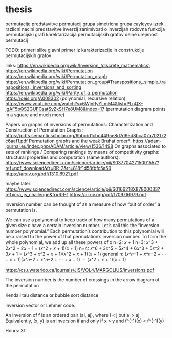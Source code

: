 # thesis

permutacije
predstavitve permutacij
grupa
simetricna grupa
cayleyev izrek
razlicni nacini predstavitve inverzij
zanimivosti o inverzijah
rodovna funkcija
permutacijski grafi
karektarizacija permutacijskih grafov
delne urejenost permutacij

TODO:
primeri
slike
glavni primer iz karakterizacije in construkcije permutacijskih grafov



links:
https://en.wikipedia.org/wiki/Inversion_(discrete_mathematics)
https://en.wikipedia.org/wiki/Permutation
https://en.wikipedia.org/wiki/Permutation_graph
https://en.wikipedia.org/wiki/Permutation_group#Transpositions,_simple_transpositions,_inversions_and_sorting
https://en.wikipedia.org/wiki/Parity_of_a_permutation
https://oeis.org/A008302 (polynomial, recursive relation)
https://www.youtube.com/watch?v=6WjnRyYLmM4&list=PLnQX-jgAF5pQS2GUFCsatSyZkSH7e8UM8&index=17 (permutation diagram points in a square and much more) 

Papers on graphs of inversions of permutations:
Characterization and Construction of Permutation Graphs:
https://pdfs.semanticscholar.org/6bbc/d1cbc4495e8d7d95d8bca07a702172c6aaf1.pdf
Permutation graphs and the weak Bruhat order*:
https://adam-journal.eu/index.php/ADAM/article/view/1536/1498
On graphs associated to sets of rankings / Comparing rankings by means of competitivity
graphs: structural properties and computation (same authors):
https://www.sciencedirect.com/science/article/pii/S0377042715001557?ref=pdf_download&fr=RR-2&rr=818f1d58fbfc5a59
https://arxiv.org/pdf/1310.6921.pdf

maybe later:
https://www.sciencedirect.com/science/article/pii/S0166218X87800033?ref=cra_js_challenge&fr=RR-1
https://arxiv.org/pdf/1709.06979.pdf

Inversion number can be thought of as a measure of how “out of order” a
permutation is.

We can use a polynomial to keep track of how many permutations of a
given size 𝑛 have a certain inversion number. Let’s call this the “inversion
number polynomial.”
Each permutation’s contribution to this polynomial will be 𝑥 raised to the
power of that permutation’s inversion number.
To form the whole polynomial, we add up all these powers of x
n=2: 𝑥 + 1
n=3: 𝑥^3 + 2𝑥^2 + 2𝑥 + 1 = (𝑥^2 + 𝑥 + 1)(𝑥 + 1)
n=4: 𝑥^6 + 3𝑥^5 + 5𝑥^4 + 6𝑥^3 + 5𝑥^2 + 3𝑥 + 1 = (𝑥^3 + 𝑥^2 + 𝑥 + 1)(𝑥^2 + 𝑥 + 1)(𝑥 + 1)
general n: (𝑥^𝑛−1 + 𝑥^𝑛−2 + ⋯ + 𝑥 + 1)(𝑥^𝑛−2 + 𝑥^𝑛−2 + ⋯ + 𝑥 + 1) ⋯ (𝑥^2 + 𝑥 + 1)(𝑥 + 1)

https://cs.uwaterloo.ca/journals/JIS/VOL4/MARGOLIUS/inversions.pdf

The inversion number is the number of crossings in the arrow diagram of the permutation

Kendall tau distance or bubble sort distance

inversion vector or Lehmer code.


An inversion of f is an ordered pair (ai, aj), where i < j
but ai > aj. Equivalently, (x, y) is an inversion
if and only if x > y and f^(-1)(x) < f^(-1)(y)


Hours: 31